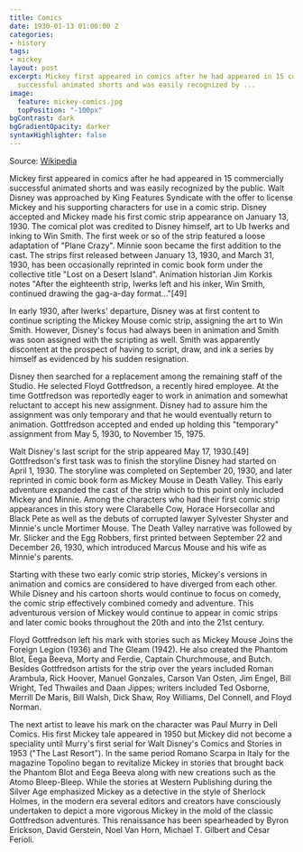 ```yaml
---
title: Comics
date: 1930-01-13 01:00:00 Z
categories:
- history
tags:
- mickey
layout: post
excerpt: Mickey first appeared in comics after he had appeared in 15 commercially
  successful animated shorts and was easily recognized by ...
image:
  feature: mickey-comics.jpg
  topPosition: "-100px"
bgContrast: dark
bgGradientOpacity: darker
syntaxHighlighter: false
---
```


Source: [Wikipedia](https://en.wikipedia.org/wiki/Mickey_Mouse)

Mickey first appeared in comics after he had appeared in 15 commercially successful animated shorts and was easily recognized by the public. Walt Disney was approached by King Features Syndicate with the offer to license Mickey and his supporting characters for use in a comic strip. Disney accepted and Mickey made his first comic strip appearance on January 13, 1930. The comical plot was credited to Disney himself, art to Ub Iwerks and inking to Win Smith. The first week or so of the strip featured a loose adaptation of "Plane Crazy". Minnie soon became the first addition to the cast. The strips first released between January 13, 1930, and March 31, 1930, has been occasionally reprinted in comic book form under the collective title "Lost on a Desert Island". Animation historian Jim Korkis notes "After the eighteenth strip, Iwerks left and his inker, Win Smith, continued drawing the gag-a-day format..."[49]

In early 1930, after Iwerks' departure, Disney was at first content to continue scripting the Mickey Mouse comic strip, assigning the art to Win Smith. However, Disney's focus had always been in animation and Smith was soon assigned with the scripting as well. Smith was apparently discontent at the prospect of having to script, draw, and ink a series by himself as evidenced by his sudden resignation.

Disney then searched for a replacement among the remaining staff of the Studio. He selected Floyd Gottfredson, a recently hired employee. At the time Gottfredson was reportedly eager to work in animation and somewhat reluctant to accept his new assignment. Disney had to assure him the assignment was only temporary and that he would eventually return to animation. Gottfredson accepted and ended up holding this "temporary" assignment from May 5, 1930, to November 15, 1975.

Walt Disney's last script for the strip appeared May 17, 1930.[49] Gottfredson's first task was to finish the storyline Disney had started on April 1, 1930. The storyline was completed on September 20, 1930, and later reprinted in comic book form as Mickey Mouse in Death Valley. This early adventure expanded the cast of the strip which to this point only included Mickey and Minnie. Among the characters who had their first comic strip appearances in this story were Clarabelle Cow, Horace Horsecollar and Black Pete as well as the debuts of corrupted lawyer Sylvester Shyster and Minnie's uncle Mortimer Mouse. The Death Valley narrative was followed by Mr. Slicker and the Egg Robbers, first printed between September 22 and December 26, 1930, which introduced Marcus Mouse and his wife as Minnie's parents.

Starting with these two early comic strip stories, Mickey's versions in animation and comics are considered to have diverged from each other. While Disney and his cartoon shorts would continue to focus on comedy, the comic strip effectively combined comedy and adventure. This adventurous version of Mickey would continue to appear in comic strips and later comic books throughout the 20th and into the 21st century.

Floyd Gottfredson left his mark with stories such as Mickey Mouse Joins the Foreign Legion (1936) and The Gleam (1942). He also created the Phantom Blot, Eega Beeva, Morty and Ferdie, Captain Churchmouse, and Butch. Besides Gottfredson artists for the strip over the years included Roman Arambula, Rick Hoover, Manuel Gonzales, Carson Van Osten, Jim Engel, Bill Wright, Ted Thwailes and Daan Jippes; writers included Ted Osborne, Merrill De Maris, Bill Walsh, Dick Shaw, Roy Williams, Del Connell, and Floyd Norman.

The next artist to leave his mark on the character was Paul Murry in Dell Comics. His first Mickey tale appeared in 1950 but Mickey did not become a speciality until Murry's first serial for Walt Disney's Comics and Stories in 1953 ("The Last Resort"). In the same period Romano Scarpa in Italy for the magazine Topolino began to revitalize Mickey in stories that brought back the Phantom Blot and Eega Beeva along with new creations such as the Atomo Bleep-Bleep. While the stories at Western Publishing during the Silver Age emphasized Mickey as a detective in the style of Sherlock Holmes, in the modern era several editors and creators have consciously undertaken to depict a more vigorous Mickey in the mold of the classic Gottfredson adventures. This renaissance has been spearheaded by Byron Erickson, David Gerstein, Noel Van Horn, Michael T. Gilbert and César Ferioli.
